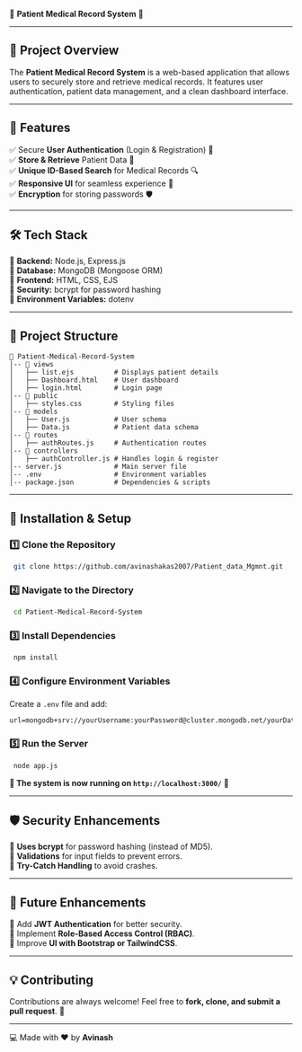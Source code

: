 🎉 **Patient Medical Record System** 🏥

---

## 📌 **Project Overview**
The **Patient Medical Record System** is a web-based application that allows users to securely store and retrieve medical records. It features user authentication, patient data management, and a clean dashboard interface.

---

## 🚀 **Features**
✅ Secure **User Authentication** (Login & Registration) 🔑  
✅ **Store & Retrieve** Patient Data 📂  
✅ **Unique ID-Based Search** for Medical Records 🔍  
✅ **Responsive UI** for seamless experience 📱  
✅ **Encryption** for storing passwords 🛡️  

---

## 🛠️ **Tech Stack**
🔹 **Backend:** Node.js, Express.js  
🔹 **Database:** MongoDB (Mongoose ORM)  
🔹 **Frontend:** HTML, CSS, EJS  
🔹 **Security:** bcrypt for password hashing  
🔹 **Environment Variables:** dotenv  

---

## 📂 **Project Structure**
```
📁 Patient-Medical-Record-System
│-- 📁 views
│   ├── list.ejs          # Displays patient details
│   ├── Dashboard.html    # User dashboard
│   ├── login.html        # Login page
│-- 📁 public
│   ├── styles.css        # Styling files
│-- 📁 models
│   ├── User.js           # User schema
│   ├── Data.js           # Patient data schema
│-- 📁 routes
│   ├── authRoutes.js     # Authentication routes
│-- 📁 controllers
│   ├── authController.js # Handles login & register
│-- server.js             # Main server file
│-- .env                  # Environment variables
│-- package.json          # Dependencies & scripts
```

---

## 🔧 **Installation & Setup**
### 1️⃣ Clone the Repository
```bash
 git clone https://github.com/avinashakas2007/Patient_data_Mgmnt.git
```
### 2️⃣ Navigate to the Directory
```bash
 cd Patient-Medical-Record-System
```
### 3️⃣ Install Dependencies
```bash
 npm install
```
### 4️⃣ Configure Environment Variables
Create a `.env` file and add:
```
url=mongodb+srv://yourUsername:yourPassword@cluster.mongodb.net/yourDatabase
```
### 5️⃣ Run the Server
```bash
 node app.js
```
**🚀 The system is now running on `http://localhost:3000/`** 🎯

---

## 🛡️ **Security Enhancements**
🔐 **Uses bcrypt** for password hashing (instead of MD5).  
🔐 **Validations** for input fields to prevent errors.  
🔐 **Try-Catch Handling** to avoid crashes.  

---

## 🎯 **Future Enhancements**
🚀 Add **JWT Authentication** for better security.  
🚀 Implement **Role-Based Access Control (RBAC)**.  
🚀 Improve **UI with Bootstrap or TailwindCSS**.  

---

## 💡 **Contributing**
Contributions are always welcome! Feel free to **fork, clone, and submit a pull request**. 🚀  

---



💻 Made with ❤️ by **Avinash**

